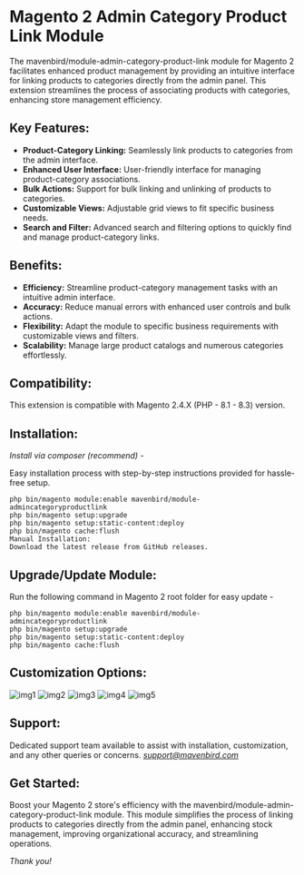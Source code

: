 # Magento 2 Admin Category Product Link Module
The mavenbird/module-admin-category-product-link module for Magento 2 facilitates enhanced product management by providing an intuitive interface for linking products to categories directly from the admin panel. This extension streamlines the process of associating products with categories, enhancing store management efficiency.

## Key Features:
- **Product-Category Linking:**
Seamlessly link products to categories from the admin interface.
- **Enhanced User Interface:**
User-friendly interface for managing product-category associations.
- **Bulk Actions:**
Support for bulk linking and unlinking of products to categories.
- **Customizable Views:**
Adjustable grid views to fit specific business needs.
- **Search and Filter:**
Advanced search and filtering options to quickly find and manage product-category links.

## Benefits:
- **Efficiency:**
Streamline product-category management tasks with an intuitive admin interface.
- **Accuracy:**
Reduce manual errors with enhanced user controls and bulk actions.
- **Flexibility:**
Adapt the module to specific business requirements with customizable views and filters.
- **Scalability:**
Manage large product catalogs and numerous categories effortlessly.

## Compatibility:
This extension is compatible with Magento 2.4.X (PHP - 8.1 - 8.3) version.

## Installation:
*Install via composer (recommend)* - 

Easy installation process with step-by-step instructions provided for hassle-free setup.
~~~~~~~~~~~~~~~~~~~~~
php bin/magento module:enable mavenbird/module-admincategoryproductlink
php bin/magento setup:upgrade
php bin/magento setup:static-content:deploy
php bin/magento cache:flush
Manual Installation:
Download the latest release from GitHub releases.
~~~~~~~~~~~~~~~~~~~~~

## Upgrade/Update Module:
Run the following command in Magento 2 root folder for easy update -
~~~~~~~~~~~~~~~~~~~~~
php bin/magento module:enable mavenbird/module-admincategoryproductlink
php bin/magento setup:upgrade
php bin/magento setup:static-content:deploy
php bin/magento cache:flush
~~~~~~~~~~~~~~~~~~~~~

## Customization Options:
![img1](./doc/images/1.png)
![img2](./doc/images/2.png)
![img3](./doc/images/3.png)
![img4](./doc/images/4.png)
![img5](./doc/images/5.png)

## Support:
Dedicated support team available to assist with installation, customization, and any other queries or concerns.
*[support@mavenbird.com](mailto:support@mavenbird.com)* 


## Get Started:
Boost your Magento 2 store's efficiency with the mavenbird/module-admin-category-product-link module. This module simplifies the process of linking products to categories directly from the admin panel, enhancing stock management, improving organizational accuracy, and streamlining operations.

*Thank you!*